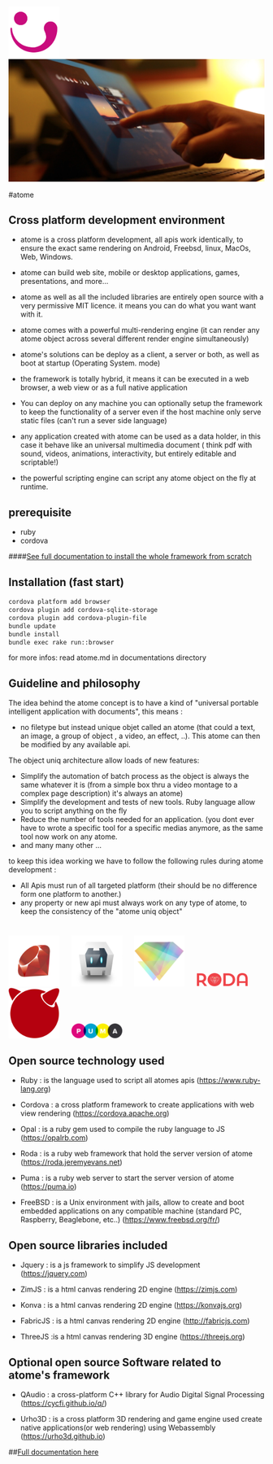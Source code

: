 <img src="https://github.com/atomecorp/atome/raw/development/www/public/medias/images/atome.svg" width="100" />




<img src="https://github.com/atomecorp/atome/raw/development/documentation/images/3.png" width="666" />




#atome


Cross platform development environment
-
- atome is a cross platform development, all apis work identically, to ensure the exact same rendering on Android, Freebsd, linux, MacOs, Web, Windows.

- atome can build web site, mobile or desktop applications, games, presentations, and more...

- atome as well as all the included libraries are entirely open source with a very permissive MIT licence. it means you can do what you want want with it.

- atome comes with a powerful multi-rendering engine (it can render any atome object across several different render engine simultaneously)

- atome's solutions can be deploy as a client, a server or both, as well as boot at startup (Operating System. mode)

- the framework is totally hybrid, it means it can be executed in a web browser, a web view or as a full native application

- You can deploy on any machine you can optionally setup the framework to keep the functionality of a server even if the host machine only serve static files (can't run a sever side language)

- any application created with atome can be used as a data holder, in this case it behave like an universal multimedia document ( think pdf with sound, videos,  animations, interactivity, but entirely editable and scriptable!)

- the powerful scripting engine can script any atome object on the fly at runtime.

prerequisite
-
- ruby
- cordova


####[See full documentation to install the whole framework from scratch ](./documentation/atome.md)


Installation (fast start)
- 
    cordova platform add browser
    cordova plugin add cordova-sqlite-storage
    cordova plugin add cordova-plugin-file
    bundle update
    bundle install
    bundle exec rake run::browser

for more infos:
read atome.md in documentations directory



Guideline and philosophy
-

The idea behind the atome concept is to have a kind of "universal portable intelligent application with documents", this means : 

- no filetype but instead unique objet called an atome (that could a text, an image, a group of object , a video, an effect, ..). This atome can then  be modified by any available api.

The object uniq architecture allow loads of new features:
 
- Simplify the automation of batch process as the object is always the same whatever it is (from a simple box thru a video montage to a complex page description) it's always an atome)
- Simplify the development and tests of new tools. Ruby language allow you to script anything on the fly 
- Reduce the number of tools needed for an application. (you dont ever have to wrote a specific tool for a specific medias anymore,  as the same tool now work on any atome.
- and many many other ...

to keep this idea working we have to follow the following rules during atome development :

- All Apis must run of all targeted platform (their should be no difference form one platform to another.)
- any property or new api must always work on any type of atome, to keep the consistency of the  "atome uniq object" 
#

<img src="https://github.com/atomecorp/atome/raw/development/documentation/images/logos/ruby.png" width="100" />&nbsp;&nbsp;&nbsp;&nbsp;&nbsp;
<img src="https://github.com/atomecorp/atome/raw/development/documentation/images/logos/cordova.png" width="100" />&nbsp;&nbsp;&nbsp;&nbsp;&nbsp;
<img src="https://github.com/atomecorp/atome/raw/development/documentation/images/logos/opal.png" width="100" />&nbsp;&nbsp;&nbsp;&nbsp;&nbsp;
<img src="https://github.com/atomecorp/atome/raw/development/documentation/images/logos/roda.svg" width="100" />&nbsp;&nbsp;&nbsp;&nbsp;&nbsp;
<img src="https://github.com/atomecorp/atome/raw/development/documentation/images/logos/freebsd.png" width="100" />&nbsp;&nbsp;&nbsp;&nbsp;&nbsp;
<img src="https://github.com/atomecorp/atome/raw/development/documentation/images/logos/puma.png" width="100" />&nbsp;&nbsp;&nbsp;&nbsp;&nbsp;

Open source technology used
-

- Ruby : is the language used to script all atomes apis (https://www.ruby-lang.org)
  
[comment]: <> (<img src="https://github.com/atomecorp/atome/raw/development/documentation/images/logos/ruby.png" width="100" />)

- Cordova : a cross platform framework to create applications with web view rendering (https://cordova.apache.org)

[comment]: <> (<img src="https://github.com/atomecorp/atome/raw/development/documentation/images/logos/cordova.png" width="100" />)

- Opal : is a ruby gem used to compile the ruby language to JS (https://opalrb.com)

[comment]: <> (<img src="https://github.com/atomecorp/atome/raw/development/documentation/images/logos/opal.png" width="100" />)

- Roda : is a ruby web framework that hold the server version of atome (https://roda.jeremyevans.net)

[comment]: <> (<img src="https://github.com/atomecorp/atome/raw/development/documentation/images/logos/roda.svg" width="100" />)

- Puma : is a ruby web server to start the server version of atome (https://puma.io)

[comment]: <> (<img src="https://github.com/atomecorp/atome/raw/development/documentation/images/logos/puma.png" width="100" />)

- FreeBSD : is a Unix environment with jails, allow to create and boot embedded applications on any compatible machine (standard PC, Raspberry, Beaglebone, etc..) (https://www.freebsd.org/fr/)

[comment]: <> (<img src="https://github.com/atomecorp/atome/raw/development/documentation/images/logos/freebsd.png" width="100" />)


Open source libraries included
-

- Jquery : is a js framework to simplify JS development (https://jquery.com)

- ZimJS : is a html canvas rendering 2D engine (https://zimjs.com)

- Konva : is a html canvas rendering 2D engine (https://konvajs.org)

- FabricJS : is a html canvas rendering 2D engine (http://fabricjs.com)

- ThreeJS :is a html canvas rendering 3D engine (https://threejs.org)


Optional open source Software related to atome's framework
-
- QAudio : a cross-platform C++ library for Audio Digital Signal Processing (https://cycfi.github.io/q/)

- Urho3D : is a cross platform 3D rendering and game engine used create native applications(or web rendering) using Webassembly (https://urho3d.github.io)

##[Full documentation here](./documentation/atome.md)

 
